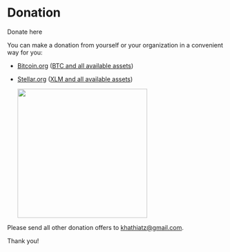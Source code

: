 # Donation

Donate here

You can make a donation from yourself or your organization in a convenient way for you:
- [Bitcoin.org](https://bitcoin.org) ([BTC and all available assets](https://stellar.expert/explorer/public/account/GDOB5BAYE25LLEU6CCQCGGJB2ILUEIMA2DTQRGCVHX3XX2ATGMXP5ERH))
- [Stellar.org](https://stellar.org) ([XLM and all available assets](https://stellar.expert/explorer/public/account/GDOB5BAYE25LLEU6CCQCGGJB2ILUEIMA2DTQRGCVHX3XX2ATGMXP5ERH))

   <img src="Images/code-alipay.jpg" width="300">

Please send all other donation offers to [khathiatz@gmail.com](mailto:khathiatz@gmail.com).

Thank you!
